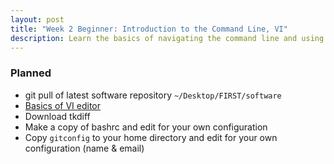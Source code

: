 ```yaml
---
layout: post
title: "Week 2 Beginner: Introduction to the Command Line, VI"
description: Learn the basics of navigating the command line and using VI
---
```


### Planned
* git pull of latest software repository `~/Desktop/FIRST/software`
* [Basics of VI editor](https://github.com/java-rnrr/software/wiki/VI-Editor-Training)
* Download tkdiff
* Make a copy of bashrc and edit for your own configuration
* Copy `gitconfig` to your home directory and edit for your own configuration (name & email)



